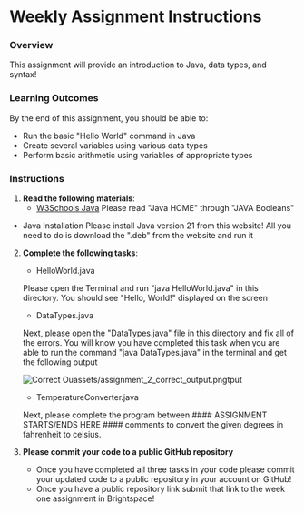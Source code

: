 # Weekly Assignment Instructions


### Overview
This assignment will provide an introduction to Java, data types, and syntax!

### Learning Outcomes
By the end of this assignment, you should be able to:
- Run the basic "Hello World" command in Java
- Create several variables using various data types
- Perform basic arithmetic using variables of appropriate types

### Instructions
1. **Read the following materials**:
   - [W3Schools Java](https://www.w3schools.com/java/default.asp) 
    Please read "Java HOME" through "JAVA Booleans"
  - Java Installation Please install Java version 21 from this website! All you need to do is download the ".deb" from the website and run it
   
2. **Complete the following tasks**:

    - HelloWorld.java
    
    Please open the Terminal and run "java HelloWorld.java" in this directory.
    You should see "Hello, World!" displayed on the screen

    - DataTypes.java 
    
    Next, please open the "DataTypes.java" file in this directory and fix all of the errors.  You will know you have completed this task when you are able to run the command "java DataTypes.java" in the terminal and get the following output

    ![Correct Ouassets/assignment_2_correct_output.pngtput](assets/assignment_2_correct_output.png)

    - TemperatureConverter.java

    Next, please complete the program between #### ASSIGNMENT STARTS/ENDS HERE #### comments to convert the given degrees in fahrenheit to celsius.

4. **Please commit your code to a public GitHub repository**
    - Once you have completed all three tasks in your code please commit your updated code to a public repository in your account on GitHub!
    - Once you have a public repository link submit that link to the week one assignment in Brightspace!
